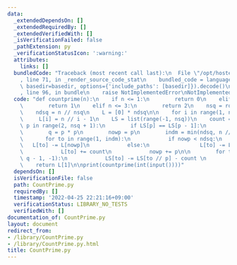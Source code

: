```yaml
---
data:
  _extendedDependsOn: []
  _extendedRequiredBy: []
  _extendedVerifiedWith: []
  _isVerificationFailed: false
  _pathExtension: py
  _verificationStatusIcon: ':warning:'
  attributes:
    links: []
  bundledCode: "Traceback (most recent call last):\n  File \"/opt/hostedtoolcache/Python/3.10.8/x64/lib/python3.10/site-packages/onlinejudge_verify/documentation/build.py\"\
    , line 71, in _render_source_code_stat\n    bundled_code = language.bundle(stat.path,\
    \ basedir=basedir, options={'include_paths': [basedir]}).decode()\n  File \"/opt/hostedtoolcache/Python/3.10.8/x64/lib/python3.10/site-packages/onlinejudge_verify/languages/python.py\"\
    , line 96, in bundle\n    raise NotImplementedError\nNotImplementedError\n"
  code: "def countprime(n):\n    if n <= 1:\n        return 0\n    elif n <= 2:\n\
    \        return 1\n    elif n <= 3:\n        return 2\n    nsq = round(n ** 0.5)\n\
    \    ndsq = n // nsq\n    L = [0] * ndsq\n\n    for i in range(1, ndsq):\n   \
    \     L[i] = n // i - 1\n    LS = list(range(-1, nsq))\n    count = 0\n    for\
    \ p in range(2, nsq + 1):\n        if LS[p] == LS[p - 1]:\n            continue\n\
    \        q = p * p\n        nowp = p\n        indm = min(ndsq, n // q + 1)\n \
    \       for to in range(1, indm):\n            if nowp < ndsq:\n             \
    \   L[to] -= L[nowp]\n            else:\n                L[to] -= LS[n // nowp]\n\
    \            L[to] += count\n            nowp += p\n\n        for to in range(nsq,\
    \ q - 1, -1):\n            LS[to] -= LS[to // p] - count \n        count += 1\n\
    \    return L[1]\n\nprint(countprime(int(input())))"
  dependsOn: []
  isVerificationFile: false
  path: CountPrime.py
  requiredBy: []
  timestamp: '2022-04-25 22:21:16+09:00'
  verificationStatus: LIBRARY_NO_TESTS
  verifiedWith: []
documentation_of: CountPrime.py
layout: document
redirect_from:
- /library/CountPrime.py
- /library/CountPrime.py.html
title: CountPrime.py
---
```

